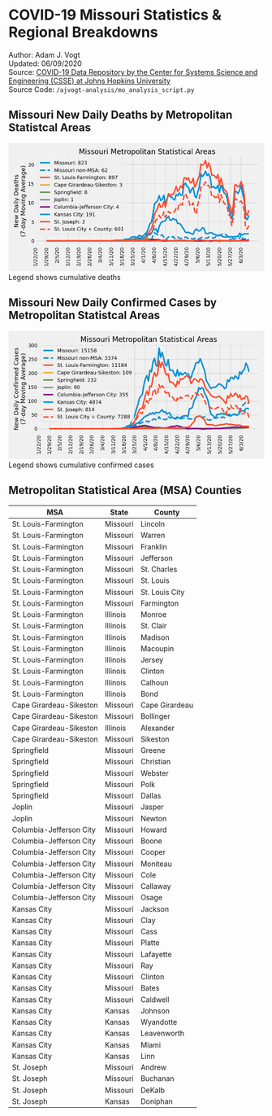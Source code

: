 # COVID-19 Missouri Statistics & Regional Breakdowns
Author: Adam J. Vogt  
Updated: 06/09/2020  
Source: [COVID-19 Data Repository by the Center for Systems Science and Engineering (CSSE) at Johns Hopkins University](https://github.com/CSSEGISandData/COVID-19)  
Source Code: `/ajvogt-analysis/mo_analysis_script.py`

## Missouri New Daily Deaths by Metropolitan Statistcal Areas
![](images/mo_daily_deaths.png)
Legend shows cumulative deaths

## Missouri New Daily Confirmed Cases by Metropolitan Statistcal Areas
![](images/mo_daily_cases.png)
Legend shows cumulative confirmed cases

## Metropolitan Statistical Area (MSA) Counties
| MSA | State | County |
|-----|-------|--------|
|St. Louis-Farmington|Missouri|Lincoln|
|St. Louis-Farmington|Missouri|Warren|
|St. Louis-Farmington|Missouri|Franklin|
|St. Louis-Farmington|Missouri|Jefferson|
|St. Louis-Farmington|Missouri|St. Charles|
|St. Louis-Farmington|Missouri|St. Louis|
|St. Louis-Farmington|Missouri|St. Louis City|
|St. Louis-Farmington|Missouri|Farmington|
|St. Louis-Farmington|Illinois|Monroe|
|St. Louis-Farmington|Illinois|St. Clair|
|St. Louis-Farmington|Illinois|Madison|
|St. Louis-Farmington|Illinois|Macoupin|
|St. Louis-Farmington|Illinois|Jersey|
|St. Louis-Farmington|Illinois|Clinton|
|St. Louis-Farmington|Illinois|Calhoun|
|St. Louis-Farmington|Illinois|Bond|
|Cape Girardeau-Sikeston|Missouri|Cape Girardeau|
|Cape Girardeau-Sikeston|Missouri|Bollinger|
|Cape Girardeau-Sikeston|Illinois|Alexander|
|Cape Girardeau-Sikeston|Missouri|Sikeston|
|Springfield|Missouri|Greene|
|Springfield|Missouri|Christian|
|Springfield|Missouri|Webster|
|Springfield|Missouri|Polk|
|Springfield|Missouri|Dallas|
|Joplin|Missouri|Jasper|
|Joplin|Missouri|Newton|
|Columbia-Jefferson City|Missouri|Howard|
|Columbia-Jefferson City|Missouri|Boone|
|Columbia-Jefferson City|Missouri|Cooper|
|Columbia-Jefferson City|Missouri|Moniteau|
|Columbia-Jefferson City|Missouri|Cole|
|Columbia-Jefferson City|Missouri|Callaway|
|Columbia-Jefferson City|Missouri|Osage|
|Kansas City|Missouri|Jackson|
|Kansas City|Missouri|Clay|
|Kansas City|Missouri|Cass|
|Kansas City|Missouri|Platte|
|Kansas City|Missouri|Lafayette|
|Kansas City|Missouri|Ray|
|Kansas City|Missouri|Clinton|
|Kansas City|Missouri|Bates|
|Kansas City|Missouri|Caldwell|
|Kansas City|Kansas|Johnson|
|Kansas City|Kansas|Wyandotte|
|Kansas City|Kansas|Leavenworth|
|Kansas City|Kansas|Miami|
|Kansas City|Kansas|Linn|
|St. Joseph|Missouri|Andrew|
|St. Joseph|Missouri|Buchanan|
|St. Joseph|Missouri|DeKalb|
|St. Joseph|Kansas|Doniphan|
